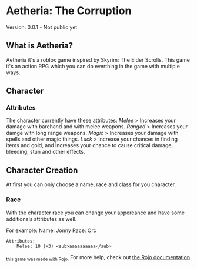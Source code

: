 # Aetheria: The Corruption
Version: 0.0.1 - Not public yet


## What is Aetheria?
Aetheria it's a roblox game inspired by Skyrim: The Elder Scrolls. This game it's an action RPG which you can do everthing in the game with multiple ways.

## Character

### Attributes
The character currently have these attributes:
*Melee* > Increases your damage with barehand and with melee weapons.
*Ranged* > Increases your damge with long range weapons.
*Magic* > Increases your damage with spells and other magic things.
*Luck* > Increase your chances in finding items and gold, and increases your chance to cause critical damage, bleeding, stun and other effects.

## Character Creation
At first you can only choose a name, race and class for you character.

### Race
With the character race you can change your appereance and have some additionals attributes as well.

For example:
    Name: Jonny
    Race: Orc

    Attributes:
        Melee: 10 (+3) <sub>aaaaaaaaaa</sub>

<sub>this game was made with Rojo.</sub>
For more help, check out [the Rojo documentation](https://rojo.space/docs).